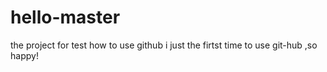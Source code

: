 # hello-master
the project for test how to use github
i just the firtst time to use git-hub ,so happy!

